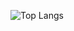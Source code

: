 ![Top Langs](https://github-readme-stats.vercel.app/api/top-langs/?username=iArlequino&layout=compact&langs_count=7)


